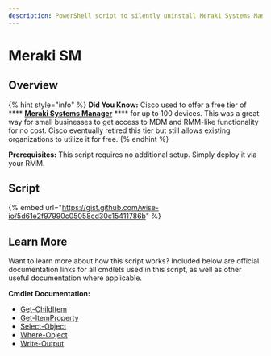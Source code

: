 ```yaml
---
description: PowerShell script to silently uninstall Meraki Systems Manager Agent.
---
```


# Meraki SM

## Overview

{% hint style="info" %}
**Did You Know:** Cisco used to offer a free tier of **** [**Meraki Systems Manager**](https://meraki.cisco.com/products/systems-manager/#) **** for up to 100 devices. This was a great way for small businesses to get access to MDM and RMM-like functionality for no cost. Cisco eventually retired this tier but still allows existing organizations to utilize it for free.
{% endhint %}

**Prerequisites:** This script requires no additional setup. Simply deploy it via your RMM.

## Script

{% embed url="https://gist.github.com/wise-io/5d61e2f97990c05058cd30c15411786b" %}

## Learn More

Want to learn more about how this script works? Included below are official documentation links for all cmdlets used in this script, as well as other useful documentation where applicable.

**Cmdlet Documentation:**

* [Get-ChildItem](https://docs.microsoft.com/en-us/powershell/module/microsoft.powershell.management/get-childitem?view=powershell-7.2)
* [Get-ItemProperty](https://docs.microsoft.com/en-us/powershell/module/microsoft.powershell.management/get-itemproperty?view=powershell-7.2)
* [Select-Object](https://docs.microsoft.com/en-us/powershell/module/microsoft.powershell.utility/select-object?view=powershell-7.2)
* [Where-Object](https://docs.microsoft.com/en-us/powershell/module/microsoft.powershell.core/where-object?view=powershell-7.2)
* [Write-Output](https://docs.microsoft.com/en-us/powershell/module/microsoft.powershell.utility/write-output?view=powershell-7.2)
